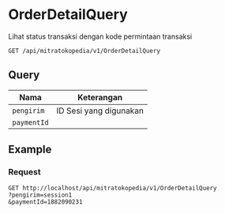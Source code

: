 # OrderDetailQuery

Lihat status transaksi dengan kode permintaan transaksi

```
GET /api/mitratokopedia/v1/OrderDetailQuery
```

## Query

| Nama        | Keterangan             |
| ----------- | ---------------------- |
| `pengirim`  | ID Sesi yang digunakan |
| `paymentId` |

## Example

### Request

```
GET http://localhost/api/mitratokopedia/v1/OrderDetailQuery
?pengirim=session1
&paymentId=1882090231
```
